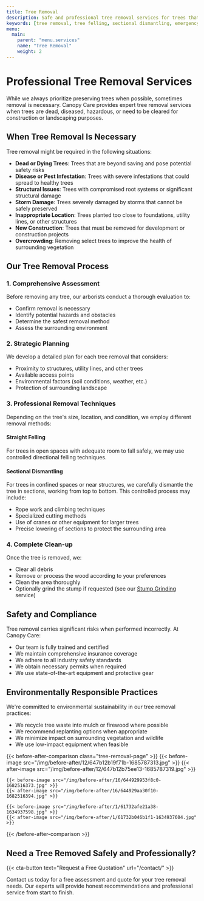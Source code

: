 ```yaml
---
title: Tree Removal
description: Safe and professional tree removal services for trees that are damaged, diseased, or need to be cleared
keywords: [tree removal, tree felling, sectional dismantling, emergency tree removal]
menu:
  main:
    parent: "menu.services"
    name: "Tree Removal"
    weight: 2
---
```


# Professional Tree Removal Services

While we always prioritize preserving trees when possible, sometimes removal is necessary. Canopy Care provides expert tree removal services when trees are dead, diseased, hazardous, or need to be cleared for construction or landscaping purposes.

## When Tree Removal Is Necessary

Tree removal might be required in the following situations:

- **Dead or Dying Trees**: Trees that are beyond saving and pose potential safety risks
- **Disease or Pest Infestation**: Trees with severe infestations that could spread to healthy trees
- **Structural Issues**: Trees with compromised root systems or significant structural damage
- **Storm Damage**: Trees severely damaged by storms that cannot be safely preserved
- **Inappropriate Location**: Trees planted too close to foundations, utility lines, or other structures
- **New Construction**: Trees that must be removed for development or construction projects
- **Overcrowding**: Removing select trees to improve the health of surrounding vegetation

## Our Tree Removal Process

### 1. Comprehensive Assessment
Before removing any tree, our arborists conduct a thorough evaluation to:
- Confirm removal is necessary
- Identify potential hazards and obstacles
- Determine the safest removal method
- Assess the surrounding environment

### 2. Strategic Planning
We develop a detailed plan for each tree removal that considers:
- Proximity to structures, utility lines, and other trees
- Available access points
- Environmental factors (soil conditions, weather, etc.)
- Protection of surrounding landscape

### 3. Professional Removal Techniques

Depending on the tree's size, location, and condition, we employ different removal methods:

#### Straight Felling
For trees in open spaces with adequate room to fall safely, we may use controlled directional felling techniques.

#### Sectional Dismantling
For trees in confined spaces or near structures, we carefully dismantle the tree in sections, working from top to bottom. This controlled process may include:
- Rope work and climbing techniques
- Specialized cutting methods
- Use of cranes or other equipment for larger trees
- Precise lowering of sections to protect the surrounding area

### 4. Complete Clean-up
Once the tree is removed, we:
- Clear all debris
- Remove or process the wood according to your preferences
- Clean the area thoroughly
- Optionally grind the stump if requested (see our [Stump Grinding](/services/stump-grinding/) service)

## Safety and Compliance

Tree removal carries significant risks when performed incorrectly. At Canopy Care:

- Our team is fully trained and certified
- We maintain comprehensive insurance coverage
- We adhere to all industry safety standards
- We obtain necessary permits when required
- We use state-of-the-art equipment and protective gear

## Environmentally Responsible Practices

We're committed to environmental sustainability in our tree removal practices:

- We recycle tree waste into mulch or firewood where possible
- We recommend replanting options when appropriate
- We minimize impact on surrounding vegetation and wildlife
- We use low-impact equipment when feasible

{{< before-after-comparison class="tree-removal-page" >}}
    {{< before-image src="/img/before-after/12/647b12b19f71b-1685787313.jpg" >}}
    {{< after-image src="/img/before-after/12/647b12b75ee13-1685787319.jpg" >}}
    
    {{< before-image src="/img/before-after/16/644929953f8c0-1682516373.jpg" >}}
    {{< after-image src="/img/before-after/16/644929aa30f10-1682516394.jpg" >}}
    
    {{< before-image src="/img/before-after/1/61732afe21a38-1634937598.jpg" >}}
    {{< after-image src="/img/before-after/1/61732b046b1f1-1634937604.jpg" >}}

{{< /before-after-comparison >}}

## Need a Tree Removed Safely and Professionally?

{{< cta-button text="Request a Free Quotation" url="/contact/" >}}

Contact us today for a free assessment and quote for your tree removal needs. Our experts will provide honest recommendations and professional service from start to finish. 